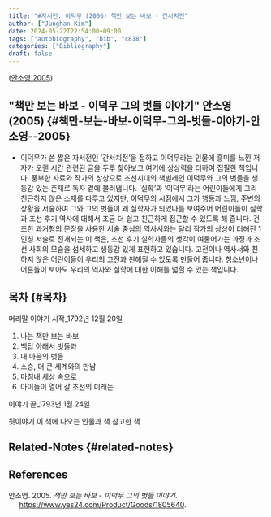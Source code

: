 ```yaml
---
title: "#자서전: 이덕무 (2006) 책만 보는 바보 - 간서치전"
author: ["Junghan Kim"]
date: 2024-05-22T22:54:00+09:00
tags: ["autobiography", "bib", "c818"]
categories: ["Bibliography"]
draft: false
---
```


(<a href="#citeproc_bib_item_1">안소영 2005</a>)


## "책만 보는 바보 - 이덕무 그의 벗들 이야기" 안소영 (2005) {#책만-보는-바보-이덕무-그의-벗들-이야기-안소영--2005}

-   이덕무가 쓴 짧은 자서전인 ’간서치전’을 접하고 이덕무라는 인물에 흥미를 느낀 저자가 오랜 시간 관련된 글을 두루 찾아보고 여기에 상상력을 더하여 집필한 책입니다. 풍부한 자료와 작가의 상상으로 조선시대의 책벌레인 이덕무와 그의 벗들을 생동감 있는 존재로 독자 곁에 불러냅니다. ’실학’과 ’이덕무’라는 어린이들에게 그리 친근하지 않은 소재를 다루고 있지만, 이덕무의 시점에서 그가 행동과 느낌, 주변의 상황을 서술하여 그와 그의 벗들이 왜 실학자가 되었나를 보여주어 어린이들이 실학과 조선 후기 역사에 대해서 조금 더 쉽고 친근하게 접근할 수 있도록 해 줍니다. 건조한 과거형의 문장을 사용한 서술 중심의 역사서와는 달리 작가의 상상이 더해진 1인칭 서술로 전개되는 이 책은, 조선 후기 실학자들의 생각이 여물어가는 과정과 조선 사회의 모습을 섬세하고 생동감 있게 표현하고 있습니다. 고전이나 역사서와 친하지 않은 어린이들이 우리의 고전과 친해질 수 있도록 만들어 줍니다. 청소년이나 어른들이 보아도 우리의 역사와 실학에 대한 이해를 넓힐 수 있는 책입니다.


## 목차 {#목차}

머리말 이야기 시작_1792년 12월 20일

1.  나는 책만 보는 바보
2.  백탑 아래서 벗들과
3.  내 마음의 벗들
4.  스승, 더 큰 세계와의 만남
5.  마침내 세상 속으로
6.  아이들이 열어 갈 조선의 미래는

이야기 끝_1793년 1월 24일

뒷이야기 이 책에 나오는 인물과 책 참고한 책


## Related-Notes {#related-notes}

## References

<style>.csl-entry{text-indent: -1.5em; margin-left: 1.5em;}</style><div class="csl-bib-body">
  <div class="csl-entry"><a id="citeproc_bib_item_1"></a>안소영. 2005. <i>책만 보는 바보 - 이덕무 그의 벗들 이야기</i>. <a href="https://www.yes24.com/Product/Goods/1805640">https://www.yes24.com/Product/Goods/1805640</a>.</div>
</div>
